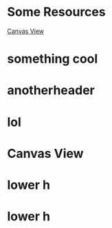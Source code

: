 # Some Resources
[Canvas View](#canvas-view)

# something cool #

# anotherheader #

# lol #



Canvas View
===========


lower h
=======

lower h
=======


